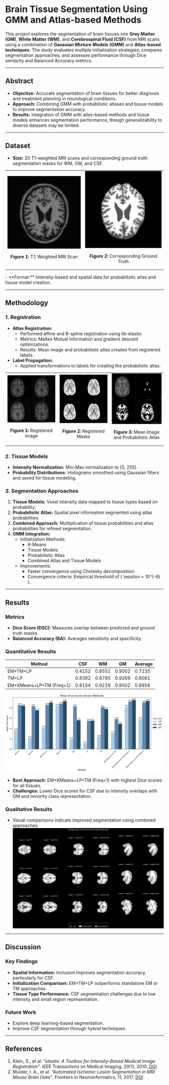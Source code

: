 # Brain Tissue Segmentation Using GMM and Atlas-based Methods

This project explores the segmentation of brain tissues into **Grey Matter (GM)**, **White Matter (WM)**, and **Cerebrospinal Fluid (CSF)** from MRI scans using a combination of **Gaussian Mixture Models (GMM)** and **Atlas-based techniques**. The study evaluates multiple initialization strategies, compares segmentation approaches, and assesses performance through Dice similarity and Balanced Accuracy metrics.

---

## **Abstract**

- **Objective:** Accurate segmentation of brain tissues for better diagnosis and treatment planning in neurological conditions.
- **Approach:** Combining GMM with probabilistic atlases and tissue models to improve segmentation accuracy.
- **Results:** Integration of GMM with atlas-based methods and tissue models enhances segmentation performance, though generalizability to diverse datasets may be limited.

---

## **Dataset**
- **Size:** 20 T1-weighted MRI scans and corresponding ground truth segmentation masks for WM, GM, and CSF.
<table>
  <tr>
    <td style="text-align: center;">
      <img src="Dataset_Sample/T1_weighted_MRI_Scan.jpg" alt="T1 Weighted MRI Scan" width="300"/>
      <p><b>Figure 1:</b> T1 Weighted MRI Scan</p>
    </td>
    <td style="text-align: center;">
      <img src="Dataset_Sample/Corresponding_Ground_Truth.jpg" alt="Corresponding Ground Truth" width="300"/>
      <p><b>Figure 2:</b> Corresponding Ground Truth</p>
    </td>
  </tr>
</table>
- **Format:** Intensity-based and spatial data for probabilistic atlas and tissue model creation.

---

## **Methodology**

### **1. Registration**
- **Atlas Registration:**
  - Performed affine and B-spline registration using itk-elastix.
  - Metrics: Mattes Mutual Information and gradient descent optimizations.
  - Results: Mean image and probabilistic atlas created from registered labels.
- **Label Propagation:**
  - Applied transformations to labels for creating the probabilistic atlas.
 
<table>
  <tr>
    <td style="text-align: center;">
      <img src="Registration/Registration.jpg" alt="Registered Image" width="300"/>
      <p><b>Figure 1:</b> Registered Image</p>
    </td>
    <td style="text-align: center;">
      <img src="Registration/Registered_Masks.jpg" alt="Registered Masks" width="300"/>
      <p><b>Figure 2:</b> Registered Masks</p>
    </td>
    <td style="text-align: center;">
      <img src="Registration/ATLAS.jpg" alt="Probabilistic Atlas" width="300"/>
      <p><b>Figure 3:</b> Mean Image and Probabilistic Atlas</p>
    </td>
  </tr>
</table>

### **2. Tissue Models**
- **Intensity Normalization:** Min-Max normalization to [0, 255].
- **Probability Distributions:** Histograms smoothed using Gaussian filters and saved for tissue modeling.

### **3. Segmentation Approaches**
1. **Tissue Models:** Voxel intensity data mapped to tissue types based on probability.
2. **Probabilistic Atlas:** Spatial pixel information segmented using atlas probabilities.
3. **Combined Approach:** Multiplication of tissue probabilities and atlas probabilities for refined segmentation.
4. **GMM Integration:**
   - Initialization Methods:
     - K-Means
     - Tissue Models
     - Probabilistic Atlas
     - Combined Atlas and Tissue Models
   - Improvements:
     - Faster convergence using Cholesky decomposition.
     - Convergence criteria: Empirical threshold of \( \epsilon = 10^{-6} \).

---

## **Results**

### **Metrics**
- **Dice Score (DSC):** Measures overlap between predicted and ground truth masks.
- **Balanced Accuracy (BA):** Averages sensitivity and specificity.

### **Quantitative Results**
| Method                  | CSF    | WM     | GM     | Average |
|-------------------------|--------|--------|--------|---------|
| EM+TM+LP                | 0.4152 | 0.8551 | 0.9002 | 0.7235  |
| TM+LP                   | 0.8392 | 0.8785 | 0.9269 | 0.8061  |
| EM+KMeans+LP+TM (Freq=1)| 0.8154 | 0.9219 | 0.9502 | 0.8958  |

![Quantitative Results](Result/Mean_dice_TABLE.png)

- **Best Approach:** EM+KMeans+LP+TM (Freq=1) with highest Dice scores for all tissues.
- **Challenges:** Lower Dice scores for CSF due to intensity overlaps with GM and minority class representation.

### **Qualitative Results**
- Visual comparisons indicate improved segmentation using combined approaches.
![Visual Comparison](Result/qualitative_comparison_em_kmeans_tm_lp_a.png)
---

## **Discussion**

### **Key Findings**
- **Spatial Information:** Inclusion improves segmentation accuracy, particularly for CSF.
- **Initialization Comparison:** EM+TM+LP outperforms standalone EM or TM approaches.
- **Tissue Type Performance:** CSF segmentation challenges due to low intensity and small region representation.

### **Future Work**
- Explore deep learning-based segmentation.
- Improve CSF segmentation through hybrid techniques.

---

## **References**
1. Klein, S., et al. *"elastix: A Toolbox for Intensity-Based Medical Image Registration"*. IEEE Transactions on Medical Imaging, 29(1), 2010. [DOI](https://doi.org/10.1109/TMI.2009.2035616)
2. Mulder, I. A., et al. *"Automated Ischemic Lesion Segmentation in MRI Mouse Brain Data"*. Frontiers in Neuroinformatics, 11, 2017. [DOI](https://doi.org/10.3389/fninf.2017.00003)

